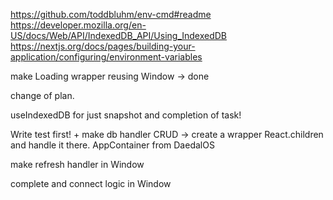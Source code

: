 https://github.com/toddbluhm/env-cmd#readme
https://developer.mozilla.org/en-US/docs/Web/API/IndexedDB_API/Using_IndexedDB
https://nextjs.org/docs/pages/building-your-application/configuring/environment-variables

make Loading wrapper reusing Window -> done

change of plan.

useIndexedDB for just snapshot and completion of task!

Write test first! +
make db handler CRUD
-> create a wrapper React.children and handle it there.
AppContainer from DaedalOS

make refresh handler in Window

complete and connect logic in Window
